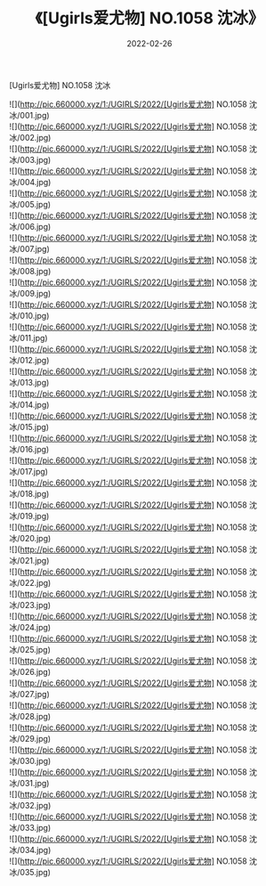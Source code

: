 ﻿---
layout: post
title:  《[Ugirls爱尤物] NO.1058 沈冰》
date:   2022-02-26
img: http://pic.660000.xyz/1:/UGIRLS/2022/[Ugirls爱尤物] NO.1058 沈冰/000.jpg
categories: [美女, 清纯, 唯美]
---

[Ugirls爱尤物] NO.1058 沈冰

 ![](http://pic.660000.xyz/1:/UGIRLS/2022/[Ugirls爱尤物] NO.1058 沈冰/001.jpg) <br>![](http://pic.660000.xyz/1:/UGIRLS/2022/[Ugirls爱尤物] NO.1058 沈冰/002.jpg) <br>![](http://pic.660000.xyz/1:/UGIRLS/2022/[Ugirls爱尤物] NO.1058 沈冰/003.jpg) <br>![](http://pic.660000.xyz/1:/UGIRLS/2022/[Ugirls爱尤物] NO.1058 沈冰/004.jpg) <br>![](http://pic.660000.xyz/1:/UGIRLS/2022/[Ugirls爱尤物] NO.1058 沈冰/005.jpg) <br>![](http://pic.660000.xyz/1:/UGIRLS/2022/[Ugirls爱尤物] NO.1058 沈冰/006.jpg) <br>![](http://pic.660000.xyz/1:/UGIRLS/2022/[Ugirls爱尤物] NO.1058 沈冰/007.jpg) <br>![](http://pic.660000.xyz/1:/UGIRLS/2022/[Ugirls爱尤物] NO.1058 沈冰/008.jpg) <br>![](http://pic.660000.xyz/1:/UGIRLS/2022/[Ugirls爱尤物] NO.1058 沈冰/009.jpg) <br>![](http://pic.660000.xyz/1:/UGIRLS/2022/[Ugirls爱尤物] NO.1058 沈冰/010.jpg) <br>![](http://pic.660000.xyz/1:/UGIRLS/2022/[Ugirls爱尤物] NO.1058 沈冰/011.jpg) <br>![](http://pic.660000.xyz/1:/UGIRLS/2022/[Ugirls爱尤物] NO.1058 沈冰/012.jpg) <br>![](http://pic.660000.xyz/1:/UGIRLS/2022/[Ugirls爱尤物] NO.1058 沈冰/013.jpg) <br>![](http://pic.660000.xyz/1:/UGIRLS/2022/[Ugirls爱尤物] NO.1058 沈冰/014.jpg) <br>![](http://pic.660000.xyz/1:/UGIRLS/2022/[Ugirls爱尤物] NO.1058 沈冰/015.jpg) <br>![](http://pic.660000.xyz/1:/UGIRLS/2022/[Ugirls爱尤物] NO.1058 沈冰/016.jpg) <br>![](http://pic.660000.xyz/1:/UGIRLS/2022/[Ugirls爱尤物] NO.1058 沈冰/017.jpg) <br>![](http://pic.660000.xyz/1:/UGIRLS/2022/[Ugirls爱尤物] NO.1058 沈冰/018.jpg) <br>![](http://pic.660000.xyz/1:/UGIRLS/2022/[Ugirls爱尤物] NO.1058 沈冰/019.jpg) <br>![](http://pic.660000.xyz/1:/UGIRLS/2022/[Ugirls爱尤物] NO.1058 沈冰/020.jpg) <br>![](http://pic.660000.xyz/1:/UGIRLS/2022/[Ugirls爱尤物] NO.1058 沈冰/021.jpg) <br>![](http://pic.660000.xyz/1:/UGIRLS/2022/[Ugirls爱尤物] NO.1058 沈冰/022.jpg) <br>![](http://pic.660000.xyz/1:/UGIRLS/2022/[Ugirls爱尤物] NO.1058 沈冰/023.jpg) <br>![](http://pic.660000.xyz/1:/UGIRLS/2022/[Ugirls爱尤物] NO.1058 沈冰/024.jpg) <br>![](http://pic.660000.xyz/1:/UGIRLS/2022/[Ugirls爱尤物] NO.1058 沈冰/025.jpg) <br>![](http://pic.660000.xyz/1:/UGIRLS/2022/[Ugirls爱尤物] NO.1058 沈冰/026.jpg) <br>![](http://pic.660000.xyz/1:/UGIRLS/2022/[Ugirls爱尤物] NO.1058 沈冰/027.jpg) <br>![](http://pic.660000.xyz/1:/UGIRLS/2022/[Ugirls爱尤物] NO.1058 沈冰/028.jpg) <br>![](http://pic.660000.xyz/1:/UGIRLS/2022/[Ugirls爱尤物] NO.1058 沈冰/029.jpg) <br>![](http://pic.660000.xyz/1:/UGIRLS/2022/[Ugirls爱尤物] NO.1058 沈冰/030.jpg) <br>![](http://pic.660000.xyz/1:/UGIRLS/2022/[Ugirls爱尤物] NO.1058 沈冰/031.jpg) <br>![](http://pic.660000.xyz/1:/UGIRLS/2022/[Ugirls爱尤物] NO.1058 沈冰/032.jpg) <br>![](http://pic.660000.xyz/1:/UGIRLS/2022/[Ugirls爱尤物] NO.1058 沈冰/033.jpg) <br>![](http://pic.660000.xyz/1:/UGIRLS/2022/[Ugirls爱尤物] NO.1058 沈冰/034.jpg) <br>![](http://pic.660000.xyz/1:/UGIRLS/2022/[Ugirls爱尤物] NO.1058 沈冰/035.jpg) <br>